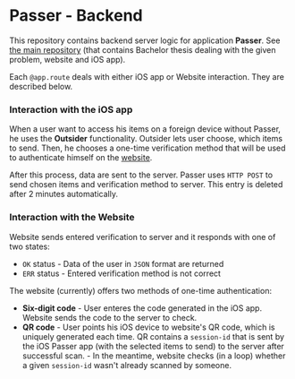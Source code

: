# Passer - Backend
This repository contains backend server logic for application **Passer**. See [the main repository](https://github.com/petercurikjr/passer) (that contains Bachelor thesis dealing with the given problem, website and iOS app). 

Each `@app.route` deals with either iOS app or Website interaction. They are described below.

### Interaction with the iOS app
When a user want to access his items on a foreign device without Passer, he uses the **Outsider** functionality. Outsider lets user choose, which items to send. Then, he chooses a one-time verification method that will be used to authenticate himself on the [website](https://passer.netlify.app).

After this process, data are sent to the server. Passer uses `HTTP POST` to send chosen items and verification method to server. This entry is deleted after 2 minutes automatically.

### Interaction with the Website
Website sends entered verification to server and it responds with one of two states:
- `OK` status - Data of the user in `JSON` format are returned 
- `ERR` status - Entered verification method is not correct

The website (currently) offers two methods of one-time authentication:
- **Six-digit code**
        - User enteres the code generated in the iOS app. Website sends the code to the server to check. 
- **QR code**
        - User points his iOS device to website's QR code, which is uniquely generated each time. QR contains a `session-id` that is sent by the iOS Passer app (with the selected items to send) to the server after successful scan. 
        - In the meantime, website checks (in a loop) whether a given `session-id` wasn't already scanned by someone.

